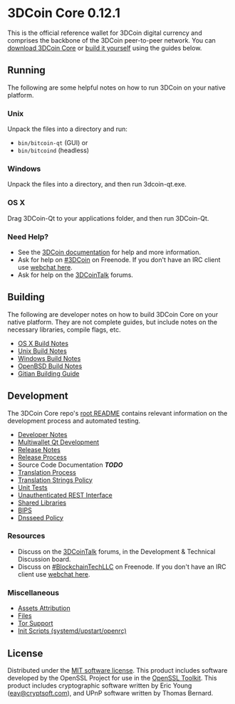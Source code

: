 3DCoin Core 0.12.1
=====================

This is the official reference wallet for 3DCoin digital currency and comprises the backbone of the 3DCoin peer-to-peer network. You can [download 3DCoin Core](https://www.3dcoin.io/downloads/) or [build it yourself](#building) using the guides below.

Running
---------------------
The following are some helpful notes on how to run 3DCoin on your native platform.

### Unix

Unpack the files into a directory and run:

- `bin/bitcoin-qt` (GUI) or
- `bin/bitcoind` (headless)

### Windows

Unpack the files into a directory, and then run 3dcoin-qt.exe.

### OS X

Drag 3DCoin-Qt to your applications folder, and then run 3DCoin-Qt.

### Need Help?

* See the [3DCoin documentation](https://3DCoin.atlassian.net/wiki/)
for help and more information.
* Ask for help on [#3DCoin](http://webchat.freenode.net?channels=3DCoin) on Freenode. If you don't have an IRC client use [webchat here](http://webchat.freenode.net?channels=3DCoin).
* Ask for help on the [3DCoinTalk](https://3dctalk.org/) forums.

Building
---------------------
The following are developer notes on how to build 3DCoin Core on your native platform. They are not complete guides, but include notes on the necessary libraries, compile flags, etc.

- [OS X Build Notes](build-osx.md)
- [Unix Build Notes](build-unix.md)
- [Windows Build Notes](build-windows.md)
- [OpenBSD Build Notes](build-openbsd.md)
- [Gitian Building Guide](gitian-building.md)

Development
---------------------
The 3DCoin Core repo's [root README](/README.md) contains relevant information on the development process and automated testing.

- [Developer Notes](developer-notes.md)
- [Multiwallet Qt Development](multiwallet-qt.md)
- [Release Notes](release-notes.md)
- [Release Process](release-process.md)
- Source Code Documentation ***TODO***
- [Translation Process](translation_process.md)
- [Translation Strings Policy](translation_strings_policy.md)
- [Unit Tests](unit-tests.md)
- [Unauthenticated REST Interface](REST-interface.md)
- [Shared Libraries](shared-libraries.md)
- [BIPS](bips.md)
- [Dnsseed Policy](dnsseed-policy.md)

### Resources
* Discuss on the [3DCoinTalk](https://3dcointalk.org/) forums, in the Development & Technical Discussion board.
* Discuss on [#BlockchainTechLLC](http://webchat.freenode.net/?channels=BlockchainTechLLC) on Freenode. If you don't have an IRC client use [webchat here](http://webchat.freenode.net/?channels=BlockchainTechLLC).

### Miscellaneous
- [Assets Attribution](assets-attribution.md)
- [Files](files.md)
- [Tor Support](tor.md)
- [Init Scripts (systemd/upstart/openrc)](init.md)

License
---------------------
Distributed under the [MIT software license](http://www.opensource.org/licenses/mit-license.php).
This product includes software developed by the OpenSSL Project for use in the [OpenSSL Toolkit](https://www.openssl.org/). This product includes
cryptographic software written by Eric Young ([eay@cryptsoft.com](mailto:eay@cryptsoft.com)), and UPnP software written by Thomas Bernard.
